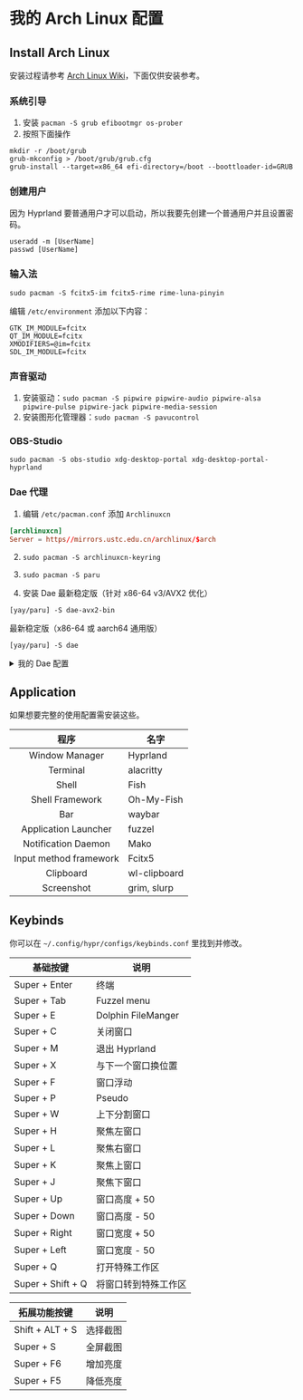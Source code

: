 # 我的 Arch Linux 配置

## Install Arch Linux

安装过程请参考 [Arch Linux Wiki]("https://wiki.archlinux.org/title/Installation_guide")，下面仅供安装参考。

### 系统引导

1. 安装 `pacman -S grub efibootmgr os-prober`
2. 按照下面操作

```Shell
mkdir -r /boot/grub
grub-mkconfig > /boot/grub/grub.cfg
grub-install --target=x86_64 efi-directory=/boot --boottloader-id=GRUB
```

### 创建用户

因为 Hyprland 要普通用户才可以启动，所以我要先创建一个普通用户并且设置密码。

```Shell
useradd -m [UserName]
passwd [UserName]
```

### 输入法

```Shell
sudo pacman -S fcitx5-im fcitx5-rime rime-luna-pinyin
```

编辑 `/etc/environment` 添加以下内容：

```
GTK_IM_MODULE=fcitx
QT_IM_MODULE=fcitx
XMODIFIERS=@im=fcitx
SDL_IM_MODULE=fcitx
```

### 声音驱动

1. 安装驱动：`sudo pacman -S pipwire pipwire-audio pipwire-alsa pipwire-pulse pipwire-jack pipwire-media-session`
2. 安装图形化管理器：`sudo pacman -S pavucontrol`

### OBS-Studio

`sudo pacman -S obs-studio xdg-desktop-portal xdg-desktop-portal-hyprland`

### Dae 代理

1. 编辑 `/etc/pacman.conf` 添加 `Archlinuxcn`

```conf
[archlinuxcn]
Server = https//mirrors.ustc.edu.cn/archlinux/$arch
```

2. `sudo pacman -S archlinuxcn-keyring`

3. `sudo pacman -S paru`

4. 安装 Dae
最新稳定版（针对 x86-64 v3/AVX2 优化）

```Shell
[yay/paru] -S dae-avx2-bin
```

最新稳定版（x86-64 或 aarch64 通用版）

```Shell
[yay/paru] -S dae
```

<details>
<summary>我的 Dae 配置</summary>
  
  编辑 /etc/dae/config.dae

  ```Shell
  global {
    tproxy_port: 10307
    tproxy_port_protect: true
    pprof_port: 0
    so_mark_from_dae: 0
    log_level: info
    disable_waiting_network: false
    enable_local_tcp_fast_redirect: false
    #lan_interface: docker0
    wan_interface: auto
    auto_config_kernel_parameter: true
    tcp_check_url: 'http://cp.cloudflare.com,1.1.1.1,2606:4700:4700::1111'
    tcp_check_http_method: HEAD
    udp_check_dns: 'dns.google:53,8.8.8.8,2001:4860:4860::8888'
    check_interval: 30s
    check_tolerance: 50ms
    dial_mode: domain
    allow_insecure: false
    sniffing_timeout: 100ms
    tls_implementation: tls
    utls_imitate: chrome_auto
    mptcp: false
    bandwidth_max_tx: '200 mbps'
    bandwidth_max_rx: '1 gbps'
  }

  subscription {
    '这里填你的订阅链接'
  }

  dns {
    upstream {
      alidns: 'udp://dns.alidns.com:53'
      googledns: 'tcp+udp://dns.google:53'
    }
    routing {
      request {
        qname(geosite:cn) -> alidns
        fallback: googledns
      }
    }
  }

  group {
    proxy {
      filter: name(keyword: '美国')
      policy: min_moving_avg
    }
  }

  routing {
    pname(NetworkManager) -> direct
    dip(224.0.0.0/3, 'ff00::/8') -> direct
    dip(geoip:private) -> direct
    l4proto(udp) && dport(443) -> block
    dip(geoip:cn) -> direct
    domain(geosite:cn) -> direct
    fallback: proxy
  }
  ```

</details>

## Application

如果想要完整的使用配置需安装这些。

|   程序                 |   名字         |
|:----------------------:|----------------|
| Window Manager         | Hyprland       |
| Terminal               | alacritty      |
| Shell                  | Fish           |
| Shell Framework        | Oh-My-Fish     |
| Bar                    | waybar         |
| Application Launcher   | fuzzel         |
| Notification Daemon    | Mako           |
| Input method framework | Fcitx5         |
| Clipboard              | wl-clipboard   |
| Screenshot             | grim, slurp    |

## Keybinds

你可以在 `~/.config/hypr/configs/keybinds.conf` 里找到并修改。

| 基础按键      | 说明                    |
|---------------|-------------------------|
| Super + Enter | 终端                    |
| Super + Tab   | Fuzzel menu             |
| Super + E     | Dolphin FileManger      |
| Super + C     |  关闭窗口               |
| Super + M     | 退出 Hyprland           |
| Super + X     | 与下一个窗口换位置      |
| Super + F     | 窗口浮动                |
| Super + P     | Pseudo                  |
| Super + W     | 上下分割窗口            |
| Super + H     | 聚焦左窗口              |
| Super + L     | 聚焦右窗口              |
| Super + K     | 聚焦上窗口              |
| Super + J     | 聚焦下窗口              |
| Super + Up    | 窗口高度 + 50           |
| Super + Down  | 窗口高度 - 50           |
| Super + Right | 窗口宽度 + 50           |
| Super + Left  | 窗口宽度 - 50           |
| Super + Q     | 打开特殊工作区          |
| Super + Shift + Q | 将窗口转到特殊工作区|

| 拓展功能按键    | 说明                   |
|-----------------|------------------------|
| Shift + ALT + S | 选择截图               |
| Super + S       | 全屏截图               |
| Super + F6      | 增加亮度               |
| Super + F5      | 降低亮度               |
